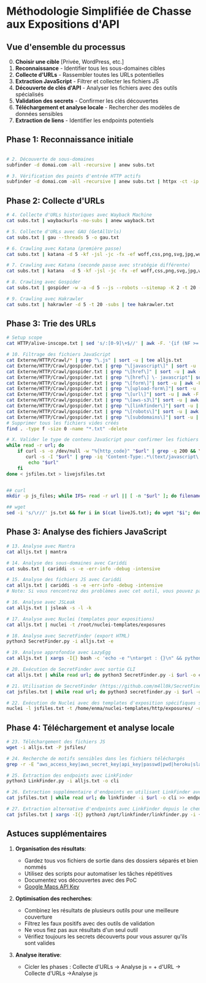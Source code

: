 # Méthodologie Simplifiée de Chasse aux Expositions d'API

## Vue d'ensemble du processus
0. **Choisir une cible** [Privée, WordPress, etc.]
1. **Reconnaissance** - Identifier tous les sous-domaines cibles
2. **Collecte d'URLs** - Rassembler toutes les URLs potentielles
3. **Extraction JavaScript** - Filtrer et collecter les fichiers JS
4. **Découverte de clés d'API** - Analyser les fichiers avec des outils spécialisés
5. **Validation des secrets** - Confirmer les clés découvertes
6. **Téléchargement et analyse locale** - Rechercher des modèles de données sensibles
7. **Extraction de liens** - Identifier les endpoints potentiels

## Phase 1: Reconnaissance initiale

```bash

# 2. Découverte de sous-domaines
subfinder -d domai.com -all -recursive | anew subs.txt

# 3. Vérification des points d'entrée HTTP actifs
subfinder -d domai.com -all -recursive | anew subs.txt | httpx -ct -ip -sc -fr -td -title -ports 80,443,3000,4443,5000,5001,7001,7002,7070,7443,8080,8081,8082,8443,8888,9000,9001,9090,9091,9200,9443,10000,10443 -mc 200,301,302,304,401,403,405,500,502,503 -retries 3 -timeout 10 -random-agent | anew alive-subs.txt
```

## Phase 2: Collecte d'URLs

```bash
# 4. Collecte d'URLs historiques avec Wayback Machine
cat subs.txt | waybackurls -no-subs | anew wayback.txt

# 5. Collecte d'URLs avec GAU (GetAllUrls)
cat subs.txt | gau --threads 5 -o gau.txt

# 6. Crawling avec Katana (première passe)
cat subs.txt | katana -d 5 -kf -jsl -jc -fx -ef woff,css,png,svg,jpg,woff2,jpeg,gif,svg -random-agent -o katana1.txt

# 7. Crawling avec Katana (seconde passe avec stratégie différente)
cat subs.txt | katana  -d 5 -kf -jsl -jc -fx -ef woff,css,png,svg,jpg,woff2,jpeg,gif,svg -s breadth-first -random-agent -o katana2.txt

# 8. Crawling avec Gospider
cat subs.txt | gospider -w -a -d 5 --js --robots --sitemap -K 2 -t 20 -o gospider.txt

# 9. Crawling avec Hakrawler
cat subs.txt | hakrawler -d 5 -t 20 -subs | tee hakrawler.txt
```

## Phase 3: Trie des URLs


```bash
# Setup scope
cat HTTP/alive-inscope.txt | sed 's/:[0-9]\+$//' | awk -F. '{if (NF >= 2) {print $(NF-1) "." $NF} else {print $0}}' | sort -u | jq -R -s 'split("\n") | map(select(length > 0)) | {flags: "-iE", patterns: .}' | tee $HOME/.gf/scope-dns.json

# 10. Filtrage des fichiers JavaScript
cat Externe/HTTP/Crawl/* | grep "\.js" | sort -u | tee alljs.txt
cat Externe/HTTP/Crawl/gospider.txt | grep "\[javascript\]" | sort -u | awk -F " - " '{print $2}' | anew alljs.txt
cat Externe/HTTP/Crawl/gospider.txt | grep "\[href\]" | sort -u | awk -F ' - ' '{print $2}' | anew href.txt
cat Externe/HTTP/Crawl/gospider.txt | grep "\[href\] \- javascript"| sort -u | awk -F ' - ' '{print $2}' | anew all-inlinejs.txt
cat Externe/HTTP/Crawl/gospider.txt | grep "\[form\]"| sort -u | awk -F ' - ' '{print $2}' | uro | anew form.txt
cat Externe/HTTP/Crawl/gospider.txt | grep "\[upload-form\]"| sort -u | awk -F ' - ' '{print $2}' | uro | anew upload-form.txt
cat Externe/HTTP/Crawl/gospider.txt | grep "\[url\]"| sort -u | awk -F ' - ' '{print $2}' | anew url.txt
cat Externe/HTTP/Crawl/gospider.txt | grep "\[aws-s3\]"| sort -u | awk -F ' - ' '{print $2}' | anew aws-s3.txt
cat Externe/HTTP/Crawl/gospider.txt | grep "\[linkfinder\]"| sort -u | awk -F ' - ' '{print $2}' | anew linkfinder.txt
cat Externe/HTTP/Crawl/gospider.txt | grep "\[robots\]"| sort -u | awk -F ' - ' '{print $2}' | anew robots.txt
cat Externe/HTTP/Crawl/gospider.txt | grep "\[subdomains\]"| sort -u | awk -F ' - ' '{print $2}' | anew Externe/DNS/subdomains.txt
# Supprimer tous les fichiers vides créés
find . -type f -size 0 -name "*.txt" -delete

# X. Valider le type de contenu JavaScript pour confirmer les fichiers JS légitimes
while read -r url; do 
    if curl -s -o /dev/null -w "%{http_code}" "$url" | grep -q 200 && \
       curl -s -I "$url" | grep -iq 'Content-Type:.*\(text/javascript\|application/javascript\)'; then 
        echo "$url" 
    fi 
done < jsfiles.txt > livejsfiles.txt


## curl
mkdir -p js_files; while IFS= read -r url || [ -n "$url" ]; do filename=$(basename "$url"); echo "Downloading $filename JS..."; curl -sSL "$url" -o "downloaded_js_files/$filename"; done < "$1"; echo "Download complete."

## wget
sed -i 's/\r//' js.txt && for i in $(cat liveJS.txt); do wget "$i"; done
```

## Phase 3: Analyse des fichiers JavaScript

```bash
# 13. Analyse avec Mantra
cat alljs.txt | mantra

# 14. Analyse des sous-domaines avec Cariddi
cat subs.txt | cariddi -s -e -err-info -debug -intensive

# 15. Analyse des fichiers JS avec Cariddi
cat alljs.txt | cariddi -s -e -err-info -debug -intensive
# Note: Si vous rencontrez des problèmes avec cet outil, vous pouvez passer à l'étape suivante

# 16. Analyse avec JSLeak
cat alljs.txt | jsleak -s -l -k

# 17. Analyse avec Nuclei (templates pour expositions)
cat alljs.txt | nuclei -t /root/nuclei-templates/exposures

# 18. Analyse avec SecretFinder (export HTML)
python3 SecretFinder.py -i alljs.txt -e

# 19. Analyse approfondie avec LazyEgg
cat alljs.txt | xargs -I{} bash -c 'echo -e "\ntarget : {}\n" && python3 lazyegg.py "{}" --js_urls --domains --ips --leaked_creds --local_storage'

# 20. Exécution de SecretFinder avec sortie CLI
cat alljs.txt | while read url; do python3 SecretFinder.py -i $url -o cli; done

# 21. Utilisation de SecretFinder (https://github.com/m4ll0k/SecretFinder)
cat jsfiles.txt | while read url; do python3 secretfinder.py -i $url -o cli >> secrets.txt; done

# 22. Exécution de Nuclei avec des templates d'exposition spécifiques sur les fichiers JS
nuclei -l jsfiles.txt -t /home/enma/nuclei-templates/http/exposures/ -o jsecrets.txt
```

## Phase 4: Téléchargement et analyse locale

```bash
# 23. Téléchargement des fichiers JS
wget -i alljs.txt -P jsfiles/

# 24. Recherche de motifs sensibles dans les fichiers téléchargés
grep -r -E "aws_access_key|aws_secret_key|api_key|passwd|pwd|heroku|slack|firebase|swagger|aws_secret_key|aws_key|password|ftp password|jdbc|db|sql|secret|jwt|config|admin|pwd|json|gcp|htaccess|.env|ssh_key|git|access_key|secret_token|oauth_token|oauth_token_secret|smtp" jsfiles/

# 25. Extraction des endpoints avec LinkFinder
python3 LinkFinder.py -i alljs.txt -o cli

# 26. Extraction supplémentaire d'endpoints en utilisant LinkFinder avec une méthode différente
cat jsfiles.txt | while read url; do linkfinder -i $url -o cli >> endpoints-js.txt; done

# 27. Extraction alternative d'endpoints avec LinkFinder depuis le chemin Python
cat jsfiles.txt | xargs -I{} python3 /opt/linkfinder/linkfinder.py -i {} -o cli | anew endpoints-js.txt
```

## Astuces supplémentaires

1. **Organisation des résultats**:
   - Gardez tous vos fichiers de sortie dans des dossiers séparés et bien nommés
   - Utilisez des scripts pour automatiser les tâches répétitives
   - Documentez vos découvertes avec des PoC
   - [Google Maps API Key](https://r0b0ts.medium.com/how-i-proved-impact-with-google-map-api-key-7aa801616abb)
2. **Optimisation des recherches**:
   - Combinez les résultats de plusieurs outils pour une meilleure couverture
   - Filtrez les faux positifs avec des outils de validation
   - Ne vous fiez pas aux résultats d'un seul outil
   - Vérifiez toujours les secrets découverts pour vous assurer qu'ils sont valides

3. **Analyse iterative**:
   - Cicler les phases : Collecte d'URLs -> Analyse js = + d'URL -> Collecte d'URLs ->Analyse js
